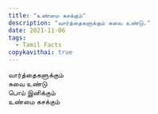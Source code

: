 ```yaml
---
title: "உண்மை கசக்கும்"
description: "வார்த்தைகளுக்கும் சுவை உண்டு."
date: 2021-11-06
tags:
  - Tamil Facts
copykavithai: true
---
```


வார்த்தைகளுக்கும்  
சுவை உண்டு  
பொய் இனிக்கும்  
உண்மை கசக்கும்  
